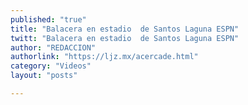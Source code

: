 ```yaml
---
published: "true"
title: "Balacera en estadio  de Santos Laguna ESPN"
twitt: "Balacera en estadio  de Santos Laguna ESPN"
author: "REDACCION"
authorlink: "https://ljz.mx/acercade.html"
category: "Videos"
layout: "posts"

---
```



